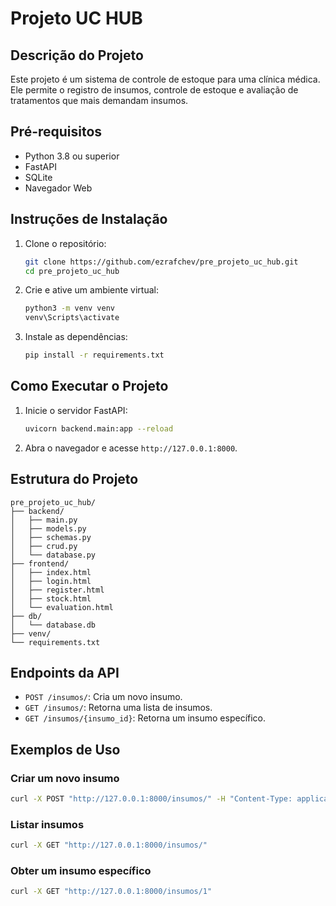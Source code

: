 
# Projeto UC HUB

## Descrição do Projeto
Este projeto é um sistema de controle de estoque para uma clínica médica. Ele permite o registro de insumos, controle de estoque e avaliação de tratamentos que mais demandam insumos.

## Pré-requisitos
- Python 3.8 ou superior
- FastAPI
- SQLite
- Navegador Web

## Instruções de Instalação
1. Clone o repositório:
    ```bash
    git clone https://github.com/ezrafchev/pre_projeto_uc_hub.git
    cd pre_projeto_uc_hub
    ```

2. Crie e ative um ambiente virtual:
    ```bash
    python3 -m venv venv
    venv\Scripts\activate
    ```

3. Instale as dependências:
    ```bash
    pip install -r requirements.txt
    ```

## Como Executar o Projeto
1. Inicie o servidor FastAPI:
    ```bash
    uvicorn backend.main:app --reload
    ```

2. Abra o navegador e acesse `http://127.0.0.1:8000`.

## Estrutura do Projeto
```
pre_projeto_uc_hub/
├── backend/
│   ├── main.py
│   ├── models.py
│   ├── schemas.py
│   ├── crud.py
│   └── database.py
├── frontend/
│   ├── index.html
│   ├── login.html
│   ├── register.html
│   ├── stock.html
│   └── evaluation.html
├── db/
│   └── database.db
├── venv/
└── requirements.txt
```

## Endpoints da API
- `POST /insumos/`: Cria um novo insumo.
- `GET /insumos/`: Retorna uma lista de insumos.
- `GET /insumos/{insumo_id}`: Retorna um insumo específico.

## Exemplos de Uso
### Criar um novo insumo
```bash
curl -X POST "http://127.0.0.1:8000/insumos/" -H "Content-Type: application/json" -d '{"nome": "Insumo A", "quantidade": 10, "preco": 5.99}'
```

### Listar insumos
```bash
curl -X GET "http://127.0.0.1:8000/insumos/"
```

### Obter um insumo específico
```bash
curl -X GET "http://127.0.0.1:8000/insumos/1"
```
